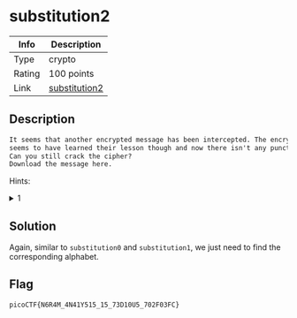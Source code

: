 # substitution2

|Info           |Description                    |
|---------------|-------------------------------|
|Type           |crypto|
|Rating         |100 points|
|Link           |[substitution2](https://play.picoctf.org/practice/challenge/309)|

## Description

```txt
It seems that another encrypted message has been intercepted. The encryptor
seems to have learned their lesson though and now there isn't any punctuation!
Can you still crack the cipher?
Download the message here.
```

Hints:
<details>
    <summary>1</summary>
    Try refining your frequency attack, maybe
	analyzing groups of letters would improve
	your results?
</details>

## Solution

Again, similar to `substitution0` and `substitution1`, we just need to find
the corresponding alphabet.

## Flag

```txt
picoCTF{N6R4M_4N41Y515_15_73D10U5_702F03FC}
```

